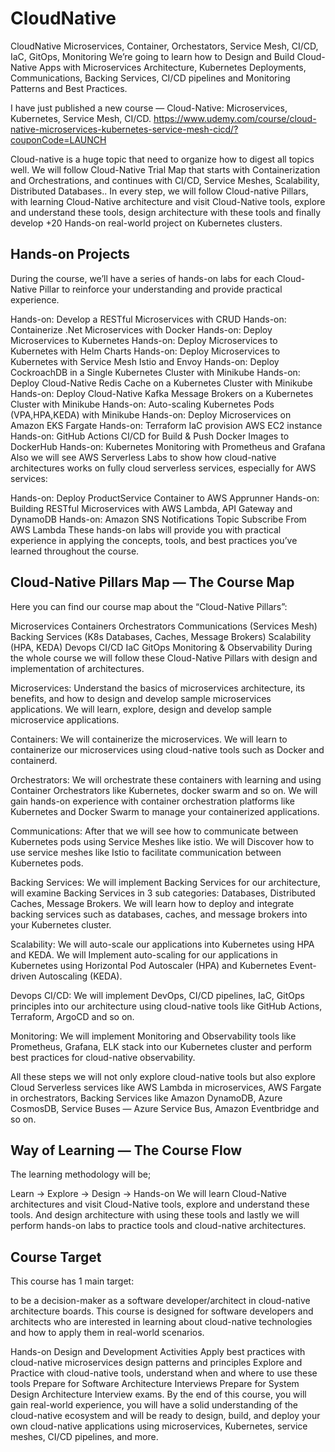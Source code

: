 # CloudNative
CloudNative Microservices, Container, Orchestators, Service Mesh, CI/CD, IaC, GitOps, Monitoring
We’re going to learn how to Design and Build Cloud-Native Apps with Microservices Architecture, Kubernetes Deployments, Communications, Backing Services, CI/CD pipelines and Monitoring Patterns and Best Practices.

I have just published a new course — Cloud-Native: Microservices, Kubernetes, Service Mesh, CI/CD.
https://www.udemy.com/course/cloud-native-microservices-kubernetes-service-mesh-cicd/?couponCode=LAUNCH

Cloud-native is a huge topic that need to organize how to digest all topics well. We will follow Cloud-Native Trial Map that starts with Containerization and Orchestrations, and continues with CI/CD, Service Meshes, Scalability, Distributed Databases.. In every step, we will follow Cloud-native Pillars, with learning Cloud-Native architecture and visit Cloud-Native tools, explore and understand these tools, design architecture with these tools and finally develop +20 Hands-on real-world project on Kubernetes clusters.

## Hands-on Projects
During the course, we’ll have a series of hands-on labs for each Cloud-Native Pillar to reinforce your understanding and provide practical experience.

Hands-on: Develop a RESTful Microservices with CRUD
Hands-on: Containerize .Net Microservices with Docker
Hands-on: Deploy Microservices to Kubernetes
Hands-on: Deploy Microservices to Kubernetes with Helm Charts
Hands-on: Deploy Microservices to Kubernetes with Service Mesh Istio and Envoy
Hands-on: Deploy CockroachDB in a Single Kubernetes Cluster with Minikube
Hands-on: Deploy Cloud-Native Redis Cache on a Kubernetes Cluster with Minikube
Hands-on: Deploy Cloud-Native Kafka Message Brokers on a Kubernetes Cluster with Minikube
Hands-on: Auto-scaling Kubernetes Pods (VPA,HPA,KEDA) with Minikube
Hands-on: Deploy Microservices on Amazon EKS Fargate
Hands-on: Terraform IaC provision AWS EC2 instance
Hands-on: GitHub Actions CI/CD for Build & Push Docker Images to DockerHub
Hands-on: Kubernetes Monitoring with Prometheus and Grafana
Also we will see AWS Serverless Labs to show how cloud-native architectures works on fully cloud serverless services, especially for AWS services:

Hands-on: Deploy ProductService Container to AWS Apprunner
Hands-on: Building RESTful Microservices with AWS Lambda, API Gateway and DynamoDB
Hands-on: Amazon SNS Notifications Topic Subscribe From AWS Lambda
These hands-on labs will provide you with practical experience in applying the concepts, tools, and best practices you’ve learned throughout the course.

## Cloud-Native Pillars Map — The Course Map
Here you can find our course map about the “Cloud-Native Pillars”:

Microservices
Containers
Orchestrators
Communications (Services Mesh)
Backing Services (K8s Databases, Caches, Message Brokers)
Scalability (HPA, KEDA)
Devops CI/CD IaC GitOps
Monitoring & Observability
During the whole course we will follow these Cloud-Native Pillars with design and implementation of architectures.

Microservices:
Understand the basics of microservices architecture, its benefits, and how to design and develop sample microservices applications. We will learn, explore, design and develop sample microservice applications.

Containers:
We will containerize the microservices. We will learn to containerize our microservices using cloud-native tools such as Docker and containerd.

Orchestrators:
We will orchestrate these containers with learning and using Container Orchestrators like Kubernetes, docker swarm and so on. We will gain hands-on experience with container orchestration platforms like Kubernetes and Docker Swarm to manage your containerized applications.

Communications:
After that we will see how to communicate between Kubernetes pods using Service Meshes like istio. We will Discover how to use service meshes like Istio to facilitate communication between Kubernetes pods.

Backing Services:
We will implement Backing Services for our architecture, will examine Backing Services in 3 sub categories: Databases, Distributed Caches, Message Brokers. We will learn how to deploy and integrate backing services such as databases, caches, and message brokers into your Kubernetes cluster.

Scalability:
We will auto-scale our applications into Kubernetes using HPA and KEDA. We will Implement auto-scaling for our applications in Kubernetes using Horizontal Pod Autoscaler (HPA) and Kubernetes Event-driven Autoscaling (KEDA).

Devops CI/CD:
We will implement DevOps, CI/CD pipelines, IaC, GitOps principles into our architecture using cloud-native tools like GitHub Actions, Terraform, ArgoCD and so on.

Monitoring:
We will implement Monitoring and Observability tools like Prometheus, Grafana, ELK stack into our Kubernetes cluster and perform best practices for cloud-native observability.

All these steps we will not only explore cloud-native tools but also explore Cloud Serverless services like AWS Lambda in microservices, AWS Fargate in orchestrators, Backing Services like Amazon DynamoDB, Azure CosmosDB, Service Buses — Azure Service Bus, Amazon Eventbridge and so on.

## Way of Learning — The Course Flow
The learning methodology will be;

Learn -> Explore -> Design -> Hands-on
We will learn Cloud-Native architectures and visit Cloud-Native tools, explore and understand these tools. And design architecture with using these tools and lastly we will perform hands-on labs to practice tools and cloud-native architectures.

## Course Target
This course has 1 main target:

to be a decision-maker as a software developer/architect in cloud-native architecture boards.
This course is designed for software developers and architects who are interested in learning about cloud-native technologies and how to apply them in real-world scenarios.

Hands-on Design and Development Activities
Apply best practices with cloud-native microservices design patterns and principles
Explore and Practice with cloud-native tools, understand when and where to use these tools
Prepare for Software Architecture Interviews
Prepare for System Design Architecture Interview exams.
By the end of this course, you will gain real-world experience, you will have a solid understanding of the cloud-native ecosystem and will be ready to design, build, and deploy your own cloud-native applications using microservices, Kubernetes, service meshes, CI/CD pipelines, and more.
